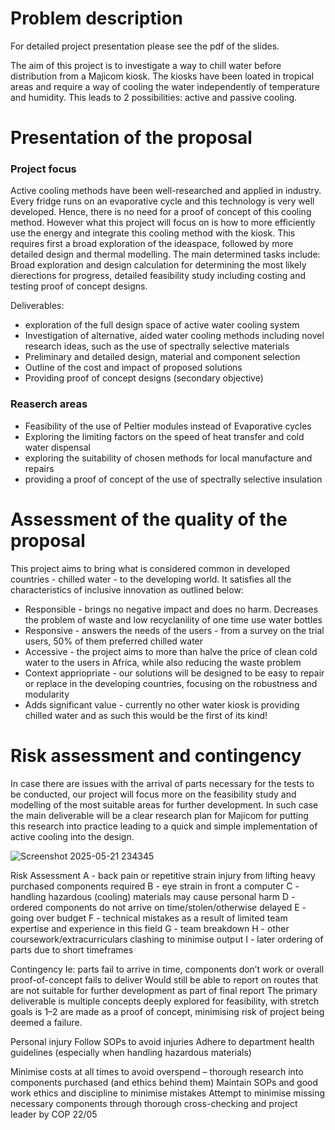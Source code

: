 # Problem description

For detailed project presentation please see the pdf of the slides.

The aim of this project is to investigate a way to chill water before distribution from a Majicom kiosk. The kiosks have been loated in tropical areas and require a way of cooling the water independently of temperature and humidity. This leads to 2 possibilities: active and passive cooling.

# Presentation of the proposal

### Project focus

Active cooling methods have been well-researched and applied in industry. Every fridge runs on an evaporative cycle and this technology is very well developed. Hence, there is no need for a proof of concept of this cooling method. However what this project will focus on is how to more efficiently use the energy and integrate this cooling method with the kiosk. This requires first a broad exploration of the ideaspace, followed by more detailed design and thermal modelling. The main determined tasks include: Broad exploration and design calculation for determining the most likely dierections for progress, detailed feasibility study including costing and testing proof of concept designs.

Deliverables:

- exploration of the full design space of active water cooling system
- Investigation of alternative, aided water cooling methods including novel research ideas, such as the use of spectrally selective materials
- Preliminary and detailed design, material and component selection
- Outline of the cost and impact of proposed solutions
- Providing proof of concept designs (secondary objective)



### Reaserch areas

- Feasibility of the use of Peltier modules instead of Evaporative cycles
- Exploring the limiting factors on the speed of heat transfer and cold water dispensal
- exploring the suitability of chosen methods for local manufacture and repairs
- providing a proof of concept of the use of spectrally selective insulation



# Assessment of the quality of the proposal

This project aims to bring what is considered common in developed countries - chilled water - to the developing world. It satisfies all the characteristics of inclusive innovation as outlined below:
- Responsible - brings no negative impact and does no harm. Decreases the problem of waste and low recyclanility of one time use water bottles
- Responsive - answers the needs of the users - from a survey on the trial users, 50% of them preferred chilled water
- Accessive - the project aims to more than halve the price of clean cold water to the users in Africa, while also reducing the waste problem
- Context appriopriate - our solutions will be designed to be easy to repair or replace in the developing countries, focusing on the robustness and modularity
- Adds significant value - currently no other water kiosk is providing chilled water and as such this would be the first of its kind!


# Risk assessment and contingency

In case there are issues with the arrival of parts necessary for the tests to be conducted, our project will focus more on the feasibility study and modelling of the most suitable areas for further development. In such case the main deliverable will be a clear research plan for Majicom for putting this research into practice leading to a quick and simple implementation of active cooling into the design.

![Screenshot 2025-05-21 234345](https://github.com/user-attachments/assets/437f1def-0edc-41f7-bee7-e720d0205933)


Risk Assessment
A - back pain or repetitive strain injury from lifting heavy purchased components required
B - eye strain in front a computer
C - handling hazardous (cooling) materials may cause personal harm
D - ordered components do not arrive on time/stolen/otherwise delayed
E - going over budget
F - technical mistakes as a result of limited team expertise and experience in this field
G - team breakdown
H - other coursework/extracurriculars clashing to minimise output
I - later ordering of parts due to short timeframes

Contingency
Ie: parts fail to arrive in time, components don’t work or overall proof-of-concept fails to deliver
Would still be able to report on routes that are not suitable for further development as part of final report
The primary deliverable is multiple concepts deeply explored for feasibility, with stretch goals is 1–2 are made as a proof of concept, minimising risk of project being deemed a failure.

Personal injury
Follow SOPs to avoid injuries
Adhere to department health guidelines (especially when handling hazardous materials)

Minimise costs at all times to avoid overspend – thorough research into components purchased (and ethics behind them)
Maintain SOPs and good work ethics and discipline to minimise mistakes
Attempt to minimise missing necessary components through thorough cross-checking and project leader by COP 22/05









